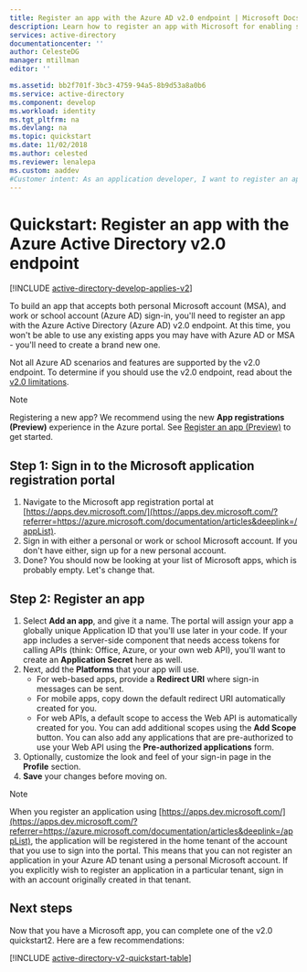 ```yaml
---
title: Register an app with the Azure AD v2.0 endpoint | Microsoft Docs
description: Learn how to register an app with Microsoft for enabling sign-in and accessing Microsoft services using the Azure AD v2.0 endpoint.
services: active-directory
documentationcenter: ''
author: CelesteDG
manager: mtillman
editor: ''

ms.assetid: bb2f701f-3bc3-4759-94a5-8b9d53a8a0b6
ms.service: active-directory
ms.component: develop
ms.workload: identity
ms.tgt_pltfrm: na
ms.devlang: na
ms.topic: quickstart
ms.date: 11/02/2018
ms.author: celested
ms.reviewer: lenalepa
ms.custom: aaddev
#Customer intent: As an application developer, I want to register an app with the Azure Active Directory v2.0 endpoint so I can build an app that accepts both personal Microsoft accounts, and work and school accounts (Azure AD) to sign in.
---
```


# Quickstart: Register an app with the Azure Active Directory v2.0 endpoint

[!INCLUDE [active-directory-develop-applies-v2](../../../includes/active-directory-develop-applies-v2.md)]

To build an app that accepts both personal Microsoft account (MSA), and work or school account (Azure AD) sign-in, you'll need to register an app with the Azure Active Directory (Azure AD) v2.0 endpoint. At this time, you won't be able to use any existing apps you may have with Azure AD or MSA - you'll need to create a brand new one.

Not all Azure AD scenarios and features are supported by the v2.0 endpoint. To determine if you should use the v2.0 endpoint, read about the [v2.0 limitations](active-directory-v2-limitations.md).

> [!NOTE]
> Registering a new app? We recommend using the new **App registrations (Preview)** experience in the Azure portal. See [Register an app (Preview)](quickstart-register-app.md) to get started.

## Step 1: Sign in to the Microsoft application registration portal

1. Navigate to the Microsoft app registration portal at [https://apps.dev.microsoft.com/](https://apps.dev.microsoft.com/?referrer=https://azure.microsoft.com/documentation/articles&deeplink=/appList).
1. Sign in with either a personal or work or school Microsoft account. If you don't have either, sign up for a new personal account.
1. Done? You should now be looking at your list of Microsoft apps, which is probably empty. Let's change that.

## Step 2: Register an app

1. Select **Add an app**, and give it a name.
    The portal will assign your app a globally unique Application ID that you'll use later in your code. If your app includes a server-side component that needs access tokens for calling APIs (think: Office, Azure, or your own web API), you'll want to create an **Application Secret** here as well.
1. Next, add the **Platforms** that your app will use.
    * For web-based apps, provide a **Redirect URI** where sign-in messages can be sent.
    * For mobile apps, copy down the default redirect URI automatically created for you.
    * For web APIs, a default scope to access the Web API is automatically created for you.
        You can add additional scopes using the **Add Scope** button. You can also add any applications that are pre-authorized to use your Web API using the **Pre-authorized applications** form.
1. Optionally, customize the look and feel of your sign-in page in the **Profile** section. 
1. **Save** your changes before moving on.

> [!NOTE]
> When you register an application using [https://apps.dev.microsoft.com/](https://apps.dev.microsoft.com/?referrer=https://azure.microsoft.com/documentation/articles&deeplink=/appList), the application will be registered in the home tenant of the account that you use to sign into the portal. This means that you can not register an application in your Azure AD tenant using a personal Microsoft account. If you explicitly wish to register an application in a particular tenant, sign in with an account originally created in that tenant.

## Next steps

Now that you have a Microsoft app, you can complete one of the v2.0 quickstart2. Here are a few recommendations:

[!INCLUDE [active-directory-v2-quickstart-table](../../../includes/active-directory-v2-quickstart-table.md)]
